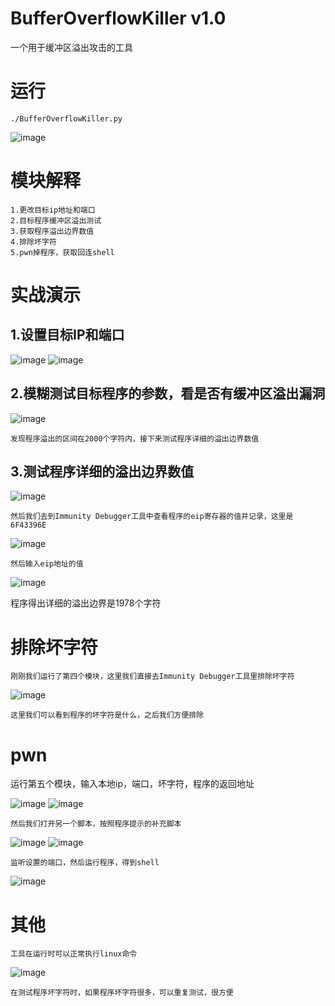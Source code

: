 # BufferOverflowKiller v1.0

一个用于缓冲区溢出攻击的工具

# 运行
```
./BufferOverflowKiller.py
```
![image](https://user-images.githubusercontent.com/52622597/178109191-546a5a59-5556-4dd0-9984-2eac83e73107.png)

# 模块解释
```
1.更改目标ip地址和端口
2.目标程序缓冲区溢出测试
3.获取程序溢出边界数值
4.排除坏字符
5.pwn掉程序，获取回连shell
```

# 实战演示
## 1.设置目标IP和端口
![image](https://user-images.githubusercontent.com/52622597/178109492-fa2ca80b-e7b4-4644-8b1f-c6e732916ddc.png)
![image](https://user-images.githubusercontent.com/52622597/178109495-958ac298-1aa4-4057-97a2-3ccec5a88446.png)

## 2.模糊测试目标程序的参数，看是否有缓冲区溢出漏洞
![image](https://user-images.githubusercontent.com/52622597/178109637-c8df4c89-24b8-4c16-b954-ee9649088bbc.png)
```
发现程序溢出的区间在2000个字符内，接下来测试程序详细的溢出边界数值
```
## 3.测试程序详细的溢出边界数值

![image](https://user-images.githubusercontent.com/52622597/178109694-5c7b2b41-2f7d-46df-80f9-2b4dca82bfc7.png)
```
然后我们去到Immunity Debugger工具中查看程序的eip寄存器的值并记录，这里是6F43396E
```
![image](https://user-images.githubusercontent.com/52622597/178109740-fd492a9f-7c37-4476-9914-df72fd80985f.png)
```
然后输入eip地址的值
```
![image](https://user-images.githubusercontent.com/52622597/178109798-4dc13dd6-bbd4-4a57-9001-a20ab08a3a2c.png)

程序得出详细的溢出边界是1978个字符

# 排除坏字符
```
刚刚我们运行了第四个模块，这里我们直接去Immunity Debugger工具里排除坏字符
```
![image](https://user-images.githubusercontent.com/52622597/178109900-ac8fb380-7115-4884-92ab-4d6b025b2f25.png)
```
这里我们可以看到程序的坏字符是什么，之后我们方便排除
```
# pwn

运行第五个模块，输入本地ip，端口，坏字符，程序的返回地址

![image](https://user-images.githubusercontent.com/52622597/178109987-49ffbf6b-3478-4a89-ab7b-c986feee8298.png)
![image](https://user-images.githubusercontent.com/52622597/178110000-6cf8db91-5db0-4690-8d1b-ca98fe650429.png)
```
然后我们打开另一个脚本，按照程序提示的补充脚本
```
![image](https://user-images.githubusercontent.com/52622597/178110028-fb17b9b1-c0a5-455f-b6f3-0eeb647c7a9a.png)
![image](https://user-images.githubusercontent.com/52622597/178110109-79a3bb68-84ee-4315-b397-7e20eb25a746.png)
```
监听设置的端口，然后运行程序，得到shell
```
![image](https://user-images.githubusercontent.com/52622597/178110133-fd8e25cd-eca0-4e7a-838e-19223792f6bc.png)
# 其他
```
工具在运行时可以正常执行linux命令
```
![image](https://user-images.githubusercontent.com/52622597/178110205-62d00f69-ecf7-4668-977d-5f9ad1affe06.png)
```
在测试程序坏字符时，如果程序坏字符很多，可以重复测试，很方便
```
